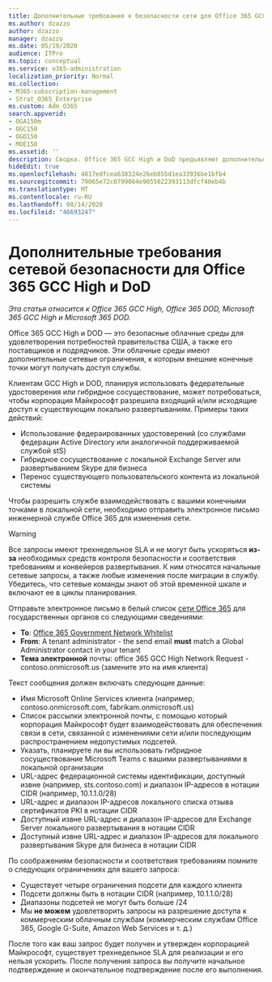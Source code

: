 ```yaml
---
title: Дополнительные требования к безопасности сети для Office 365 GCC High и DoD
ms.author: dzazzo
author: dzazzo
manager: dzazzo
ms.date: 05/19/2020
audience: ITPro
ms.topic: conceptual
ms.service: o365-administration
localization_priority: Normal
ms.collection:
- M365-subscription-management
- Strat_O365_Enterprise
ms.custom: Adm_O365
search.appverid:
- OGA150m
- OGC150
- OGD150
- MOE150
ms.assetid: ''
description: Сводка. Office 365 GCC High и DoD предъявляют дополнительные требования к безопасности сети
hideEdit: true
ms.openlocfilehash: 4817edfcea638324e26eb855d1ea33936be1bfb4
ms.sourcegitcommit: 79065e72c0799064e9055022393113dfcf40eb4b
ms.translationtype: MT
ms.contentlocale: ru-RU
ms.lasthandoff: 08/14/2020
ms.locfileid: "46693247"
---
```

# <a name="additional-network-security-requirements-for-office-365-gcc-high-and-dod"></a>Дополнительные требования сетевой безопасности для Office 365 GCC High и DoD

*Эта статья относится к Office 365 GCC High, Office 365 DOD, Microsoft 365 GCC High и Microsoft 365 DOD.*

Office 365 GCC High и DOD — это безопасные облачные среды для удовлетворения потребностей правительства США, а также его поставщиков и подрядчиков.  Эти облачные среды имеют дополнительные сетевые ограничения, к которым внешние конечные точки могут получать доступ службы.

Клиентам GCC High и DOD, планируя использовать федерательные удостоверения или гибридное сосуществование, может потребоваться, чтобы корпорация Майкрософт разрешила входящий и/или исходящие доступ к существующим локально развертываниям.  Примеры таких действий:

* Использование федераированных удостоверений (со службами федерации Active Directory или аналогичной поддерживаемой службой stS)
* Гибридное сосуществование с локальной Exchange Server или развертыванием Skype для бизнеса
* Перенос существующего пользовательского контента из локальной системы

Чтобы разрешить службе взаимодействовать с вашими конечными  точками в локальной сети, необходимо отправить электронное письмо инженерной службе Office 365 для изменения сети.

> [!WARNING]
> Все запросы имеют трехнедельное SLA и не могут быть ускоряться **из-за** необходимых средств контроля безопасности и соответствия требованиям и конвейеров развертывания.  К ним относятся начальные сетевые запросы, а также любые изменения после миграции в службу.  Убедитесь, что сетевые команды знают об этой временной шкале и включают ее в циклы планирования.

Отправьте электронное письмо в белый список [сети Office 365](mailto:o365gwlt@microsoft.com) для государственных органов со следующими сведениями:

* **To**: [Office 365 Government Network Whitelist](mailto:o365gwlt@microsoft.com)
* **From**: A tenant administrator - the send email **must** match a Global Administrator contact in your tenant
* **Тема электронной** почты: office 365 GCC High Network Request - contoso.onmicrosoft.us (замените это на имя клиента)

Текст сообщения должен включать следующие данные:

* Имя Microsoft Online Services клиента (например, contoso.onmicrosoft.com, fabrikam.onmicrosoft.us)
* Список рассылки электронной почты, с помощью который корпорация Майкрософт будет взаимодействовать для обеспечения связи в сети, связанной с изменениями сети и/или последующим распространением недопустимых подсетей.
* Указать, планируете ли вы использовать гибридное сосуществование Microsoft Teams с вашими развертываниями в локальной организации
* URL-адрес федерационной системы идентификации, доступный извне (например, sts.contoso.com) и диапазон IP-адресов в нотации CIDR (например, 10.1.1.0/28)
* URL-адрес и диапазон IP-адресов локального списка отзыва сертификатов PKI в нотации CIDR
* Доступный извне URL-адрес и диапазон IP-адресов для Exchange Server локального развертывания в нотации CIDR
* Доступный извне URL-адрес и диапазон IP-адресов для локального развертывания Skype для бизнеса в нотации CIDR

По соображениям безопасности и соответствия требованиям помните о следующих ограничениях для вашего запроса:

* Существует четыре ограничения подсети для каждого клиента
* Подсети должны быть в нотации CIDR (например, 10.1.1.0/28)
* Диапазоны подсетей не могут быть больше /24
* Мы **не можем** удовлетворить запросы на разрешение доступа к коммерческим облачным службам (коммерческим службам Office 365, Google G-Suite, Amazon Web Services и т. д.)

После того как ваш запрос будет получен и утвержден корпорацией Майкрософт, существует трехнедельное SLA для реализации и его нельзя ускорить.  После получения запроса вы получите начальное подтверждение и окончательное подтверждение после его выполнения.
